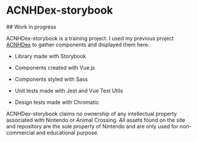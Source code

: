 # ACNHDex-storybook

## Work in progress

ACNHDex-storybook is a training project. I used my previous project [ACNHDex](https://github.com/JenniferMrm/ACNHDex/ "ACNHDex") to gather components and displayed them here.

- Library made with Storybook

- Components created with Vue.js

- Components styled with Sass

- Unit tests made with Jest and Vue Test Utils

- Design tests made with Chromatic

ACNHDex-storybook claims no ownership of any intellectual property associated with Nintendo or Animal Crossing. All assets found on the site and repository are the sole property of Nintendo and are only used for non-commercial and educational purpose.
